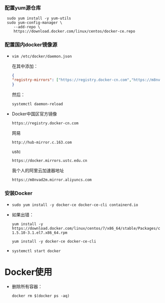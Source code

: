 ### 配置yum源仓库

```shell
 sudo yum install -y yum-utils
 sudo yum-config-manager \
    --add-repo \
    https://download.docker.com/linux/centos/docker-ce.repo
```

### 配置国内docker镜像源

* ```
  vim /etc/docker/daemon.json 
  ```

  在其中添加：

  ```json
  {
  "registry-mirrors": ["https://registry.docker-cn.com","https://m8nvad2m.mirror.aliyuncs.com","http://hub-mirror.c.163.com"]
  }
  ```
  
  然后：
  
  ```
  systemctl daemon-reload
  ```
  
  
  
* Docker中国区官方镜像

  ```shell
  https://registry.docker-cn.com
  ```

  网易

  ```shell
  http://hub-mirror.c.163.com
  ```

  ustc 

  ```shell
  https://docker.mirrors.ustc.edu.cn
  ```

  我个人的阿里云加速器地址

  ```shell
  https://m8nvad2m.mirror.aliyuncs.com
  ```

### 安装Docker

* ```shell
  sudo yum install -y docker-ce docker-ce-cli containerd.io
  ```

* 如果出错：

  ```shell
  yum install -y https://download.docker.com/linux/centos/7/x86_64/stable/Packages/containerd.io-1.5.10-3.1.el7.x86_64.rpm
  
  yum install -y docker-ce docker-ce-cli
  ```

* ```shell
  systemctl start docker
  ```

  

# Docker使用

* 删除所有容器：

  ```shell
  docker rm $(docker ps -aq)
  ```

  
